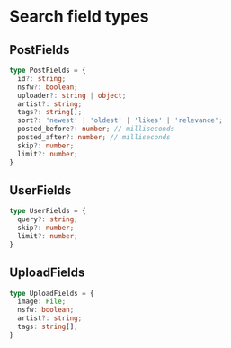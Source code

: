 # Search field types

## PostFields
```ts
type PostFields = {
  id?: string;
  nsfw?: boolean;
  uploader?: string | object;
  artist?: string;
  tags?: string[];
  sort?: 'newest' | 'oldest' | 'likes' | 'relevance';
  posted_before?: number; // milliseconds
  posted_after?: number; // milliseconds
  skip?: number;
  limit?: number;
}
```

## UserFields
```ts
type UserFields = {
  query?: string;
  skip?: number;
  limit?: number;
}
```

## UploadFields

```ts
type UploadFields = {
  image: File;
  nsfw: boolean;
  artist?: string;
  tags: string[];
}
```